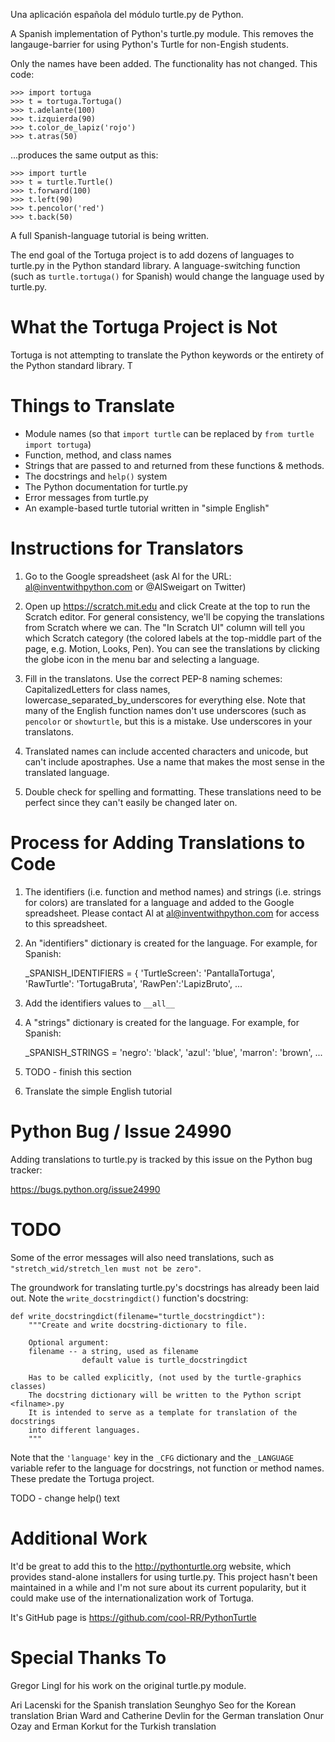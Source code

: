 

Una aplicación española del módulo turtle.py de Python.

A Spanish implementation of Python's turtle.py module. This removes the langauge-barrier for using Python's Turtle for non-Engish students.

Only the names have been added. The functionality has not changed. This code:

    >>> import tortuga
    >>> t = tortuga.Tortuga()
    >>> t.adelante(100)
    >>> t.izquierda(90)
    >>> t.color_de_lapiz('rojo')
    >>> t.atras(50)

...produces the same output as this:

    >>> import turtle
    >>> t = turtle.Turtle()
    >>> t.forward(100)
    >>> t.left(90)
    >>> t.pencolor('red')
    >>> t.back(50)


A full Spanish-language tutorial is being written.

The end goal of the Tortuga project is to add dozens of languages to turtle.py in the Python standard library. A language-switching function (such as `turtle.tortuga()` for Spanish) would change the language used by turtle.py.

# What the Tortuga Project is Not

Tortuga is not attempting to translate the Python keywords or the entirety of the Python standard library. T

# Things to Translate

- Module names (so that `import turtle` can be replaced by `from turtle import tortuga`)
- Function, method, and class names
- Strings that are passed to and returned from these functions & methods.
- The docstrings and `help()` system
- The Python documentation for turtle.py
- Error messages from turtle.py
- An example-based turtle tutorial written in "simple English"

# Instructions for Translators

1. Go to the Google spreadsheet (ask Al for the URL: al@inventwithpython.com or @AlSweigart on Twitter)

1. Open up https://scratch.mit.edu and click Create at the top to run the Scratch editor. For general consistency, we'll be copying the translations from Scratch where we can. The "In Scratch UI" column will tell you which Scratch category (the colored labels at the top-middle part of the page, e.g. Motion, Looks, Pen). You can see the translations by clicking the globe icon in the menu bar and selecting a language.

1. Fill in the translatons. Use the correct PEP-8 naming schemes: CapitalizedLetters for class names, lowercase_separated_by_underscores for everything else. Note that many of the English function names don't use underscores (such as `pencolor` or `showturtle`, but this is a mistake. Use underscores in your translatons.

1. Translated names can include accented characters and unicode, but can't include apostraphes. Use a name that makes the most sense in the translated language.

1. Double check for spelling and formatting. These translations need to be perfect since they can't easily be changed later on.

# Process for Adding Translations to Code

1. The identifiers (i.e. function and method names) and strings (i.e. strings for colors) are translated for a language and added to the Google spreadsheet. Please contact Al at al@inventwithpython.com for access to this spreadsheet.

1. An "identifiers" dictionary is created for the language. For example, for Spanish:

    _SPANISH_IDENTIFIERS = {
    'TurtleScreen': 'PantallaTortuga',
    'RawTurtle': 'TortugaBruta',
    'RawPen':'LapizBruto',
    ...

1. Add the identifiers values to `__all__`

1. A "strings" dictionary is created for the language. For example, for Spanish:

    _SPANISH_STRINGS =
    'negro': 'black',
    'azul': 'blue',
    'marron': 'brown',
    ...

1. TODO - finish this section

1. Translate the simple English tutorial


# Python Bug / Issue 24990

Adding translations to turtle.py is tracked by this issue on the Python bug tracker:

https://bugs.python.org/issue24990

# TODO

Some of the error messages will also need translations, such as `"stretch_wid/stretch_len must not be zero"`.



The groundwork for translating turtle.py's docstrings has already been laid out. Note the `write_docstringdict()` function's docstring:

    def write_docstringdict(filename="turtle_docstringdict"):
        """Create and write docstring-dictionary to file.

        Optional argument:
        filename -- a string, used as filename
                    default value is turtle_docstringdict

        Has to be called explicitly, (not used by the turtle-graphics classes)
        The docstring dictionary will be written to the Python script <filname>.py
        It is intended to serve as a template for translation of the docstrings
        into different languages.
        """

Note that the `'language'` key in the `_CFG` dictionary and the `_LANGUAGE` variable refer to the language for docstrings, not function or method names. These predate the Tortuga project.

TODO - change help() text

# Additional Work

It'd be great to add this to the http://pythonturtle.org website, which provides stand-alone installers for using turtle.py. This project hasn't been maintained in a while and I'm not sure about its current popularity, but it could make use of the internationalization work of Tortuga.

It's GitHub page is https://github.com/cool-RR/PythonTurtle

# Special Thanks To

Gregor Lingl for his work on the original turtle.py module.

Ari Lacenski for the Spanish translation
Seunghyo Seo for the Korean translation
Brian Ward and Catherine Devlin for the German translation
Onur Ozay and Erman Korkut for the Turkish translation